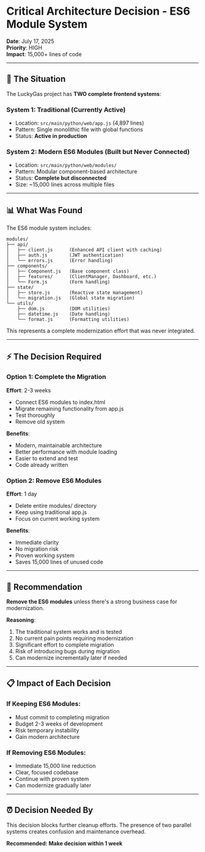# Critical Architecture Decision - ES6 Module System

**Date**: July 17, 2025  
**Priority**: HIGH  
**Impact**: 15,000+ lines of code

---

## 🚨 The Situation

The LuckyGas project has **TWO complete frontend systems**:

### System 1: Traditional (Currently Active)
- Location: `src/main/python/web/app.js` (4,897 lines)
- Pattern: Single monolithic file with global functions
- Status: **Active in production**

### System 2: Modern ES6 Modules (Built but Never Connected)
- Location: `src/main/python/web/modules/`
- Pattern: Modular component-based architecture
- Status: **Complete but disconnected**
- Size: ~15,000 lines across multiple files

---

## 📊 What Was Found

The ES6 module system includes:
```
modules/
├── api/
│   ├── client.js      (Enhanced API client with caching)
│   ├── auth.js        (JWT authentication)
│   └── errors.js      (Error handling)
├── components/
│   ├── Component.js   (Base component class)
│   ├── features/      (ClientManager, Dashboard, etc.)
│   └── Form.js        (Form handling)
├── state/
│   ├── store.js       (Reactive state management)
│   └── migration.js   (Global state migration)
└── utils/
    ├── dom.js         (DOM utilities)
    ├── datetime.js    (Date handling)
    └── format.js      (Formatting utilities)
```

This represents a complete modernization effort that was never integrated.

---

## ⚡ The Decision Required

### Option 1: Complete the Migration
**Effort**: 2-3 weeks
- Connect ES6 modules to index.html
- Migrate remaining functionality from app.js
- Test thoroughly
- Remove old system

**Benefits**:
- Modern, maintainable architecture
- Better performance with module loading
- Easier to extend and test
- Code already written

### Option 2: Remove ES6 Modules
**Effort**: 1 day
- Delete entire modules/ directory
- Keep using traditional app.js
- Focus on current working system

**Benefits**:
- Immediate clarity
- No migration risk
- Proven working system
- Saves 15,000 lines of unused code

---

## 🎯 Recommendation

**Remove the ES6 modules** unless there's a strong business case for modernization.

**Reasoning**:
1. The traditional system works and is tested
2. No current pain points requiring modernization
3. Significant effort to complete migration
4. Risk of introducing bugs during migration
5. Can modernize incrementally later if needed

---

## 📋 Impact of Each Decision

### If Keeping ES6 Modules:
- Must commit to completing migration
- Budget 2-3 weeks of development
- Risk temporary instability
- Gain modern architecture

### If Removing ES6 Modules:
- Immediate 15,000 line reduction
- Clear, focused codebase
- Continue with proven system
- Can modernize gradually later

---

## ⏰ Decision Needed By

This decision blocks further cleanup efforts. The presence of two parallel systems creates confusion and maintenance overhead.

**Recommended: Make decision within 1 week**